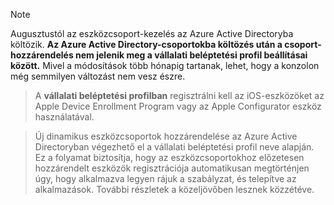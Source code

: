 > [!NOTE]
> Augusztustól az eszközcsoport-kezelés az Azure Active Directoryba költözik. **Az Azure Active Directory-csoportokba költözés után a csoport-hozzárendelés nem jelenik meg a vállalati beléptetési profil beállításai között.** Mivel a módosítások több hónapig tartanak, lehet, hogy a konzolon még semmilyen változást nem vesz észre.

> A **vállalati beléptetési profilban** regisztrálni kell az iOS-eszközöket az Apple Device Enrollment Program vagy az Apple Configurator eszköz használatával.

>Új dinamikus eszközcsoportok hozzárendelése az Azure Active Directoryban végezhető el a vállalati beléptetési profil neve alapján. Ez a folyamat biztosítja, hogy az eszközcsoportokhoz előzetesen hozzárendelt eszközök regisztrációja automatikusan megtörténjen úgy, hogy alkalmazva legyen rájuk a szabályzat, és telepítve az alkalmazások. További részletek a közeljövőben lesznek közzétéve.


<!--HONumber=Jun16_HO2-->


